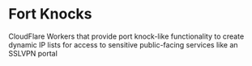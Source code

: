 # Fort Knocks
CloudFlare Workers that provide port knock-like functionality to create dynamic IP lists for access to sensitive public-facing services like an SSLVPN portal
